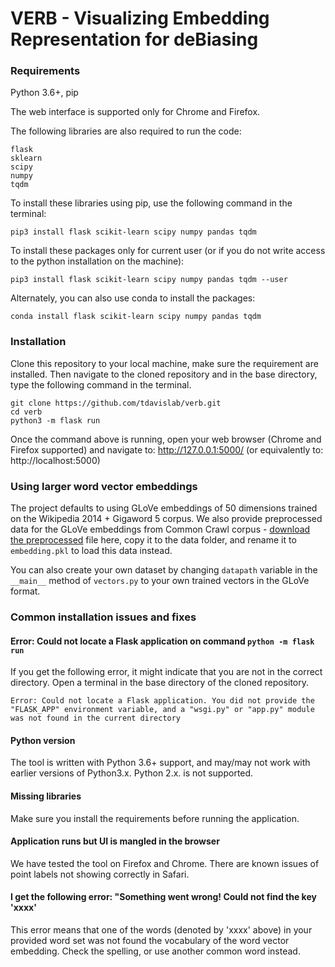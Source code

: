 # VERB - Visualizing Embedding Representation for deBiasing

### Requirements
Python 3.6+, pip

The web interface is supported only for Chrome and Firefox.

The following libraries are also required to run the code:
```
flask
sklearn
scipy
numpy
tqdm
```

To install these libraries using pip, use the following command in the terminal:
```
pip3 install flask scikit-learn scipy numpy pandas tqdm
```

To install these packages only for current user (or if you do not write access to the python installation on the machine):
```
pip3 install flask scikit-learn scipy numpy pandas tqdm --user
```

Alternately, you can also use conda to install the packages:
```
conda install flask scikit-learn scipy numpy pandas tqdm
```

### Installation
Clone this repository to your local machine, make sure the requirement are installed. 
Then navigate to the cloned repository and in the base directory, type the following
command in the terminal.
```shell script
git clone https://github.com/tdavislab/verb.git
cd verb
python3 -m flask run
```

Once the command above is running, open your web browser (Chrome and Firefox supported) and navigate to: 
http://127.0.0.1:5000/ (or equivalently to: http://localhost:5000)

### Using larger word vector embeddings
The project defaults to using GLoVe embeddings of 50 dimensions trained on the Wikipedia 2014 + Gigaword 5 corpus. 
We also provide preprocessed data for the GLoVe embeddings from Common Crawl corpus - [download the 
preprocessed](https://drive.google.com/file/d/1u8kemdX9-BsdyNP9uCZQHFuw6n_SJtC0/view?usp=sharing) file here, 
copy it to the data folder, and rename it to `embedding.pkl` to load this data instead.

You can also create your own dataset by changing `datapath` variable in the `__main__` method of `vectors.py` to your own
trained vectors in the GLoVe format.  

### Common installation issues and fixes

#### Error: Could  not locate a Flask application on command `python -m flask run`
If you get the following error, it might indicate that you are not in the correct directory. Open a terminal in the 
base directory of the cloned repository.
```
Error: Could not locate a Flask application. You did not provide the
"FLASK_APP" environment variable, and a "wsgi.py" or "app.py" module
was not found in the current directory
```


#### Python version
The tool is written with Python 3.6+ support, and may/may not work with earlier versions of Python3.x. 
Python 2.x. is not supported.

#### Missing libraries
Make sure you install the requirements before running the application. 

#### Application runs but UI is mangled in the browser
We have tested the tool on Firefox and Chrome. There are known issues of point labels not showing correctly in Safari.

#### I get the following error: "Something went wrong! Could not find the key 'xxxx'
This error means that one of the words (denoted by 'xxxx' above) in your provided word set was not found the 
vocabulary of the word vector embedding. Check the spelling, or use another common word instead. 

